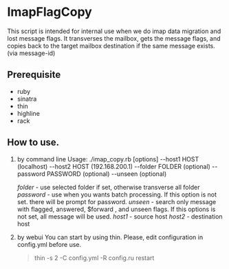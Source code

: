 # ImapFlagCopy
This script is intended for internal use when we do imap data migration and lost message flags.
It transverses the mailbox, gets the message flags,  and copies back to the target mailbox destination if the same message exists. (via message-id)


## Prerequisite
- ruby
- sinatra
- thin
- highline
- rack


## How to use.
1.  by command line
        Usage: ./imap_copy.rb [options] <username>
         --host1 HOST (localhost)
         --host2 HOST (192.168.200.1)
         --folder FOLDER (optional)
         --password PASSWORD  (optional)
         --unseen  (optional)

    *folder* -  use selected folder if set,  otherwise transverse all folder
    *password* - use when you wants batch processing. If this option is not set. there will be prompt for password.
    *unseen* - search only  message with flagged, answered, $forward , and unseen flags.  If this options is not set, all message will be used.
    *host1* - source host
    *host2* - destination host

2.  by webui
    You can start by using thin.   Please, edit configuration in config.yml before use.
    > thin -s 2 -C config.yml -R config.ru restart

